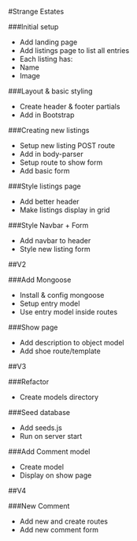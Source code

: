 #Strange Estates

###Initial setup
* Add landing page
* Add listings page to list all entries
 * Each listing has:
  * Name
  * Image

###Layout & basic styling
* Create header & footer partials
* Add in Bootstrap

###Creating new listings
* Setup new listing POST route
* Add in body-parser
* Setup route to show form
* Add basic form


###Style listings page
* Add better header
* Make listings display in grid

###Style Navbar + Form
* Add navbar to header
* Style new listing form

##V2

###Add Mongoose
* Install & config mongoose
* Setup entry model
* Use entry model inside routes

###Show page
* Add description to object model
* Add shoe route/template

##V3

###Refactor
* Create models directory

###Seed database
* Add seeds.js
* Run on server start

###Add Comment model
* Create model
* Display on show page

##V4

###New Comment
* Add new and create routes
* Add new comment form